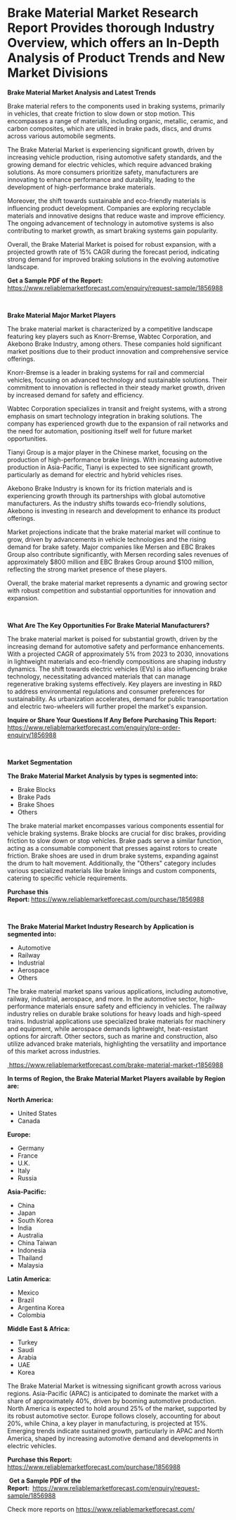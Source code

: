 <p><h1>Brake Material Market Research Report Provides thorough Industry Overview, which offers an In-Depth Analysis of Product Trends and New Market Divisions</h1></p><p><strong>Brake Material Market Analysis and Latest Trends</strong></p>
<p><p>Brake material refers to the components used in braking systems, primarily in vehicles, that create friction to slow down or stop motion. This encompasses a range of materials, including organic, metallic, ceramic, and carbon composites, which are utilized in brake pads, discs, and drums across various automobile segments.</p><p>The Brake Material Market is experiencing significant growth, driven by increasing vehicle production, rising automotive safety standards, and the growing demand for electric vehicles, which require advanced braking solutions. As more consumers prioritize safety, manufacturers are innovating to enhance performance and durability, leading to the development of high-performance brake materials. </p><p>Moreover, the shift towards sustainable and eco-friendly materials is influencing product development. Companies are exploring recyclable materials and innovative designs that reduce waste and improve efficiency. The ongoing advancement of technology in automotive systems is also contributing to market growth, as smart braking systems gain popularity. </p><p>Overall, the Brake Material Market is poised for robust expansion, with a projected growth rate of 15% CAGR during the forecast period, indicating strong demand for improved braking solutions in the evolving automotive landscape.</p></p>
<p><strong>Get a Sample PDF of the Report:&nbsp;</strong> <a href="https://www.reliablemarketforecast.com/enquiry/request-sample/1856988?utm_campaign=1929&utm_medium=2&utm_source=Github&utm_content=ia&utm_term=30012025&utm_id=brake-material">https://www.reliablemarketforecast.com/enquiry/request-sample/1856988</a></p>
<p>&nbsp;</p>
<p><strong>Brake Material Major Market Players</strong></p>
<p><p>The brake material market is characterized by a competitive landscape featuring key players such as Knorr-Bremse, Wabtec Corporation, and Akebono Brake Industry, among others. These companies hold significant market positions due to their product innovation and comprehensive service offerings.</p><p>Knorr-Bremse is a leader in braking systems for rail and commercial vehicles, focusing on advanced technology and sustainable solutions. Their commitment to innovation is reflected in their steady market growth, driven by increased demand for safety and efficiency.</p><p>Wabtec Corporation specializes in transit and freight systems, with a strong emphasis on smart technology integration in braking solutions. The company has experienced growth due to the expansion of rail networks and the need for automation, positioning itself well for future market opportunities.</p><p>Tianyi Group is a major player in the Chinese market, focusing on the production of high-performance brake linings. With increasing automotive production in Asia-Pacific, Tianyi is expected to see significant growth, particularly as demand for electric and hybrid vehicles rises.</p><p>Akebono Brake Industry is known for its friction materials and is experiencing growth through its partnerships with global automotive manufacturers. As the industry shifts towards eco-friendly solutions, Akebono is investing in research and development to enhance its product offerings.</p><p>Market projections indicate that the brake material market will continue to grow, driven by advancements in vehicle technologies and the rising demand for brake safety. Major companies like Mersen and EBC Brakes Group also contribute significantly, with Mersen recording sales revenues of approximately $800 million and EBC Brakes Group around $100 million, reflecting the strong market presence of these players.</p><p>Overall, the brake material market represents a dynamic and growing sector with robust competition and substantial opportunities for innovation and expansion.</p></p>
<p>&nbsp;</p>
<p><strong>What Are The Key Opportunities For Brake Material Manufacturers?</strong></p>
<p><p>The brake material market is poised for substantial growth, driven by the increasing demand for automotive safety and performance enhancements. With a projected CAGR of approximately 5% from 2023 to 2030, innovations in lightweight materials and eco-friendly compositions are shaping industry dynamics. The shift towards electric vehicles (EVs) is also influencing brake technology, necessitating advanced materials that can manage regenerative braking systems effectively. Key players are investing in R&D to address environmental regulations and consumer preferences for sustainability. As urbanization accelerates, demand for public transportation and electric two-wheelers will further propel the market's expansion.</p></p>
<p><strong>Inquire or Share Your Questions If Any Before Purchasing This Report:</strong> <a href="https://www.reliablemarketforecast.com/enquiry/pre-order-enquiry/1856988?utm_campaign=1929&utm_medium=2&utm_source=Github&utm_content=ia&utm_term=30012025&utm_id=brake-material">https://www.reliablemarketforecast.com/enquiry/pre-order-enquiry/1856988</a></p>
<p>&nbsp;</p>
<p><strong>Market Segmentation</strong></p>
<p><strong>The Brake Material Market Analysis by types is segmented into:</strong></p>
<p><ul><li>Brake Blocks</li><li>Brake Pads</li><li>Brake Shoes</li><li>Others</li></ul></p>
<p><p>The brake material market encompasses various components essential for vehicle braking systems. Brake blocks are crucial for disc brakes, providing friction to slow down or stop vehicles. Brake pads serve a similar function, acting as a consumable component that presses against rotors to create friction. Brake shoes are used in drum brake systems, expanding against the drum to halt movement. Additionally, the "Others" category includes various specialized materials like brake linings and custom components, catering to specific vehicle requirements.</p></p>
<p><strong>Purchase this Report:&nbsp;</strong><a href="https://www.reliablemarketforecast.com/purchase/1856988?utm_campaign=1929&utm_medium=2&utm_source=Github&utm_content=ia&utm_term=30012025&utm_id=brake-material">https://www.reliablemarketforecast.com/purchase/1856988</a></p>
<p>&nbsp;</p>
<p><strong>The Brake Material Market Industry Research by Application is segmented into:</strong></p>
<p><ul><li>Automotive</li><li>Railway</li><li>Industrial</li><li>Aerospace</li><li>Others</li></ul></p>
<p><p>The brake material market spans various applications, including automotive, railway, industrial, aerospace, and more. In the automotive sector, high-performance materials ensure safety and efficiency in vehicles. The railway industry relies on durable brake solutions for heavy loads and high-speed trains. Industrial applications use specialized brake materials for machinery and equipment, while aerospace demands lightweight, heat-resistant options for aircraft. Other sectors, such as marine and construction, also utilize advanced brake materials, highlighting the versatility and importance of this market across industries.</p></p>
<p><a href="https://www.reliablemarketforecast.com/brake-material-market-r1856988?utm_campaign=1929&utm_medium=2&utm_source=Github&utm_content=ia&utm_term=30012025&utm_id=brake-material">&nbsp;https://www.reliablemarketforecast.com/brake-material-market-r1856988</a></p>
<p><strong>In terms of Region, the Brake Material Market Players available by Region are:</strong></p>
<p>
    <p> <strong> North America: </strong>
        <ul>
            <li>United States</li>
            <li>Canada</li>
        </ul>
        </p> 
    <p> <strong> Europe: </strong>
        <ul>
            <li>Germany</li>
            <li>France</li>
            <li>U.K.</li>
            <li>Italy</li>
            <li>Russia</li>
        </ul>
        </p> 
    <p> <strong> Asia-Pacific: </strong>
        <ul>
            <li>China</li>
            <li>Japan</li>
            <li>South Korea</li>
            <li>India</li>
            <li>Australia</li>
            <li>China Taiwan</li>
            <li>Indonesia</li>
            <li>Thailand</li>
            <li>Malaysia</li>
        </ul>
        </p> 
    <p> <strong> Latin America: </strong>
        <ul>
            <li>Mexico</li>
            <li>Brazil</li>
            <li>Argentina Korea</li>
            <li>Colombia</li>
        </ul>
        </p> 
    <p> <strong> Middle East & Africa: </strong>
        <ul>
            <li>Turkey</li>
            <li>Saudi</li>
            <li>Arabia</li>
            <li>UAE</li>
            <li>Korea</li>
        </ul>
    </p>
    </p>
<p><p>The Brake Material Market is witnessing significant growth across various regions. Asia-Pacific (APAC) is anticipated to dominate the market with a share of approximately 40%, driven by booming automotive production. North America is expected to hold around 25% of the market, supported by its robust automotive sector. Europe follows closely, accounting for about 20%, while China, a key player in manufacturing, is projected at 15%. Emerging trends indicate sustained growth, particularly in APAC and North America, shaped by increasing automotive demand and developments in electric vehicles.</p></p>
<p><strong>Purchase this Report: </strong><a href="https://www.reliablemarketforecast.com/purchase/1856988?utm_campaign=1929&utm_medium=2&utm_source=Github&utm_content=ia&utm_term=30012025&utm_id=brake-material">https://www.reliablemarketforecast.com/purchase/1856988</a></p>
<p>&nbsp;<strong>Get a Sample PDF of the Report:&nbsp;&nbsp;</strong><a href="https://www.reliablemarketforecast.com/enquiry/request-sample/1856988?utm_campaign=1929&utm_medium=2&utm_source=Github&utm_content=ia&utm_term=30012025&utm_id=brake-material">https://www.reliablemarketforecast.com/enquiry/request-sample/1856988</a></p>
<p><strong></strong></p>
<p>Check more reports on <a href="https://www.reliablemarketforecast.com/?utm_campaign=1929&utm_medium=2&utm_source=Github&utm_content=ia&utm_term=30012025&utm_id=brake-material">https://www.reliablemarketforecast.com/</a></p>